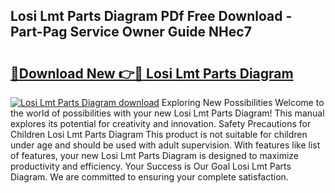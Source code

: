 ## Losi Lmt Parts Diagram PDf Free Download - Part-Pag Service Owner Guide NHec7

# <h2><a href="http://dfkxu2.blite.top/?on=Losi+Lmt+Parts+Diagram">🔗Download New 👉🔴 Losi Lmt Parts Diagram</a></h2>

[![Losi Lmt Parts Diagram download](https://i.imgur.com/lujVjoI.png)](http://dfkxu2.blite.top/?on=Losi+Lmt+Parts+Diagram)
Exploring New Possibilities Welcome to the world of possibilities with your new Losi Lmt Parts Diagram! This manual explores its potential for creativity and innovation. Safety Precautions for Children Losi Lmt Parts Diagram This product is not suitable for children under age and should be used with adult supervision. With features like list of features, your new Losi Lmt Parts Diagram is designed to maximize productivity and efficiency. Your Success is Our Goal Losi Lmt Parts Diagram. We are committed to ensuring your complete satisfaction.
